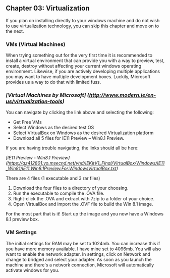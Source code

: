 ## Chapter 03:  Virtualization

If you plan on installing directly to your windows machine and do not wish to use virtualization technology, you 
can skip this chapter and move on to the next.

### VMs (Virtual Machines)

When trying something out for the very first time it is recommended to install a virtual environment that can 
provide you with a way to preview, test, create, destroy without affecting your current windows operating 
environment.  Likewise, if you are actively developing multiple applications you may want to have multiple 
development boxes.  Luckily, Microsoft provides us a way to do that with limited fuss.

### *[Virtual Machines by Microsoft] (http://www.modern.ie/en-us/virtualization-tools)* 

You can navigate by clicking the link above and selecting the following:

* Get Free VMs
* Select Windows as the desired test OS
* Select VirtualBox on Windows as the desired Virtualization platform
* Download all 5 files for IE11 Preview – Win8.1 Preview.

If you are having trouble navigating, the links should all be here:

*[IE11 Preview - Win8.1 Preview] (https://az412801.vo.msecnd.net/vhd/IEKitV1_Final/VirtualBox/Windows/IE11_Win81/IE11.Win8.1Preview.For.WindowsVirtualBox.txt)*

There are 4 files (1 executable and 3 rar files)

1. Download the four files to a directory of your choosing.
2. Run the executable to compile the .OVA file.
3. Right-click the .OVA and extract with 7zip to a folder of your choice.
4. Open VirtualBox and import the .OVF file to build the Win 8.1 image.

For the most part that is it!  Start up the image and you now have a Windows 8.1 preview box.

### VM Settings

The initial settings for RAM may be set to 1024mb.  You can increase this if you have more memory available.  I 
have mine set to 4096mb.  You will also want to enable the network adapter.  In settings, click on Network 
and change to bridged and select your adapter.  As soon as you launch the machine and there's a network 
connection, Microsoft will automatically activate windows for you. 


